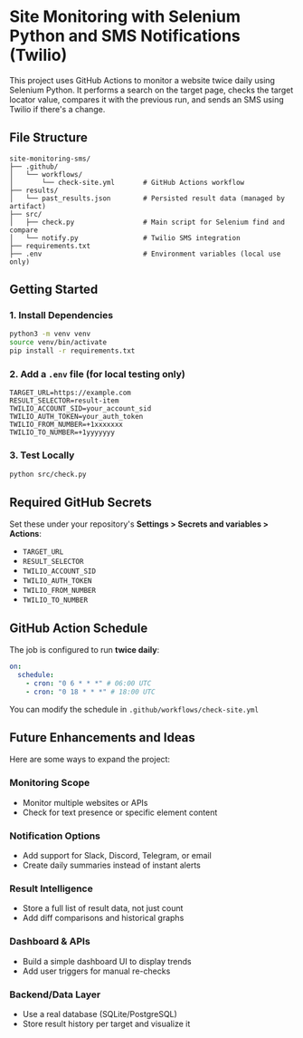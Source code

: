# Site Monitoring with Selenium Python and SMS Notifications (Twilio)

This project uses GitHub Actions to monitor a website twice daily using Selenium Python. It performs a search on the target page, checks the target locator value, compares it with the previous run, and sends an SMS using Twilio if there's a change.

## File Structure

```
site-monitoring-sms/
├── .github/
│   └── workflows/
│       └── check-site.yml       # GitHub Actions workflow
├── results/
│   └── past_results.json        # Persisted result data (managed by artifact)
├── src/
│   ├── check.py                 # Main script for Selenium find and compare
│   └── notify.py                # Twilio SMS integration
├── requirements.txt
├── .env                         # Environment variables (local use only)
```

## Getting Started

### 1. Install Dependencies

```bash
python3 -m venv venv
source venv/bin/activate
pip install -r requirements.txt
```

### 2. Add a `.env` file (for local testing only)

```env
TARGET_URL=https://example.com
RESULT_SELECTOR=result-item
TWILIO_ACCOUNT_SID=your_account_sid
TWILIO_AUTH_TOKEN=your_auth_token
TWILIO_FROM_NUMBER=+1xxxxxxx
TWILIO_TO_NUMBER=+1yyyyyyy
```

### 3. Test Locally

```bash
python src/check.py
```

## Required GitHub Secrets

Set these under your repository's **Settings > Secrets and variables > Actions**:

- `TARGET_URL`
- `RESULT_SELECTOR`
- `TWILIO_ACCOUNT_SID`
- `TWILIO_AUTH_TOKEN`
- `TWILIO_FROM_NUMBER`
- `TWILIO_TO_NUMBER`

## GitHub Action Schedule

The job is configured to run **twice daily**:

```yaml
on:
  schedule:
    - cron: "0 6 * * *" # 06:00 UTC
    - cron: "0 18 * * *" # 18:00 UTC
```

You can modify the schedule in `.github/workflows/check-site.yml`

## Future Enhancements and Ideas

Here are some ways to expand the project:

### Monitoring Scope

- Monitor multiple websites or APIs
- Check for text presence or specific element content

### Notification Options

- Add support for Slack, Discord, Telegram, or email
- Create daily summaries instead of instant alerts

### Result Intelligence

- Store a full list of result data, not just count
- Add diff comparisons and historical graphs

### Dashboard & APIs

- Build a simple dashboard UI to display trends
- Add user triggers for manual re-checks

### Backend/Data Layer

- Use a real database (SQLite/PostgreSQL)
- Store result history per target and visualize it
